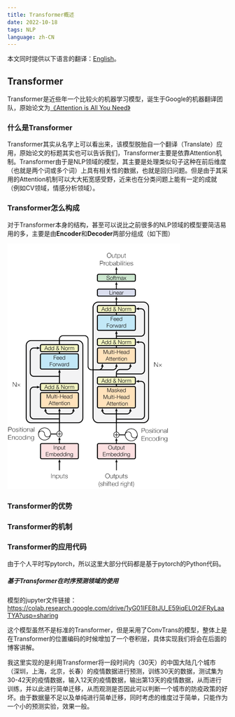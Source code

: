 ```yaml
---
title: Transformer概述
date: 2022-10-18
tags: NLP
language: zh-CN
---
```

<article class="message message-immersive is-primary">
<div class="message-body">
<i class="fas fa-globe-americas mr-2"></i>本文同时提供以下语言的翻译：<a href="{% post_path en/Transformer %}">English</a>。
</div>
</article>

## Transformer
Transformer是近些年一个比较火的机器学习模型，诞生于Google的机器翻译团队，原始论文为[《Attention is All You Need》](https://arxiv.org/abs/1706.03762)

### 什么是Transformer

Transformer其实从名字上可以看出来，该模型脱胎自一个翻译（Translate）应用，原始论文的标题其实也可以告诉我们，Transformer主要是依靠Attention机制。Transformer由于是NLP领域的模型，其主要是处理类似句子这种在前后维度（也就是两个词或多个词）上具有相关性的数据，也就是回归问题。但是由于其采用的Attention机制可以大大拓宽感受野，近来也在分类问题上能有一定的成就（例如CV领域，情感分析领域）。

### Transformer怎么构成

对于Transformer本身的结构，甚至可以说比之前很多的NLP领域的模型要简洁易用的多，主要是由**Encoder**和**Decoder**两部分组成（如下图）

![structure chart](/images/Transformer/struct.png)



### Transformer的优势



### Transformer的机制





### Transformer的应用代码

由于个人平时写pytorch，所以这里大部分代码都是基于pytorch的Python代码。

##### 基于Transformer在时序预测领域的使用

模型的jupyter文件链接：https://colab.research.google.com/drive/1yG01IFE8tJU_E59iqEL0t2iFRyLaaTYA?usp=sharing

这个模型虽然不是标准的Transformer，但是采用了ConvTrans的模型，整体上是在Transformer的位置编码的时候增加了一个卷积层，具体实现我们将会在后面的博客讲解。

我这里实现的是利用Transformer将一段时间内（30天）的中国大陆几个城市（深圳，上海，北京，长春）的疫情数据进行预测，训练30天的数据，测试集为30-42天的疫情数据，输入12天的疫情数据，输出第13天的疫情数据，从而进行训练，并以此进行简单迁移，从而观测是否因此可以判断一个城市的防疫政策的好坏。由于数据量不足以及单纯进行简单迁移，同时考虑的维度过于简单，只能作为一个小的预测实验，效果一般。







